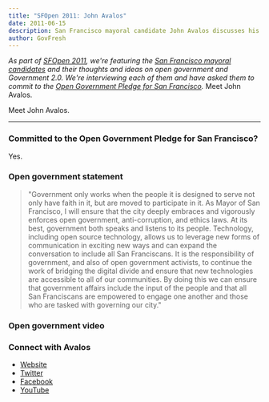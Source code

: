 ```yaml
---
title: "SFOpen 2011: John Avalos"
date: 2011-06-15
description: San Francisco mayoral candidate John Avalos discusses his ideas on open government and Government 2.0.
author: GovFresh
---
```


<em>As part of <a href="http://sf.govfresh.com/sfopen2011/">SFOpen 2011</a>, we're featuring the <a href="http://sf.govfresh.com/candidates/">San Francisco mayoral candidates</a> and their thoughts and ideas on open government and Government 2.0. We're interviewing each of them and have asked them to commit to the <a href="http://sf.govfresh.com/sf-mayoral-candidates-an-open-government-pledge-for-san-francisco/">Open Government Pledge for San Francisco</a>. </em>
Meet John Avalos.

Meet John Avalos.

<hr />

<h3>Committed to the Open Government Pledge for San Francisco?</h3>

Yes.

<h3>Open government statement</h3>

<blockquote>"Government only works when the people it is designed to serve not only have faith in it, but are moved to participate in it.  As Mayor of San Francisco, I will ensure that the city deeply embraces and vigorously enforces open government, anti-corruption, and ethics laws. At its best, government both speaks and listens to its people. Technology, including open source technology, allows us to leverage new forms of communication in exciting new ways and can expand the conversation to include all San Franciscans. It is the responsibility of government, and also of open government activists, to continue the work of bridging the digital divide and ensure that new technologies are accessible to all of our communities. By doing this we can ensure that government affairs include the input of the people and that all San Franciscans are empowered to engage one another and those who are tasked with governing our city."</blockquote>

<h3>Open government video</h3>



<h3>Connect with Avalos</h3>

<ul>
	<li><a href="http://www.avalosformayor.com/">Website</a></li>
	<li><a href="http://twitter.com/AvalosSF/">Twitter</a></li>
	<li><a href="http://www.facebook.com/AvalosSF">Facebook</a></li>
	<li><a href="http://www.youtube.com/user/AvalosSF">YouTube</a></li>
</ul>

